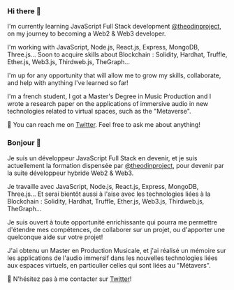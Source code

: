 ### Hi there 👋

I'm currently learning JavaScript Full Stack development <a href="https://www.theodinproject.com/paths/full-stack-javascript">@theodinproject</a>, on my journey to becoming a Web2 & Web3 developer.

I'm working with JavaScript, Node.js, React.js, Express, MongoDB, Three.js... Soon to acquire skills about Blockchain : Solidity, Hardhat, Truffle, Ether.js, Web3.js, Thirdweb.js, TheGraph...

I'm up for any opportunity that will allow me to grow my skills, collaborate, and help with anything I've learned so far!

I'm a french student, I got a Master's Degree in Music Production and I wrote a research paper on the applications of immersive audio in new technologies related to virtual spaces, such as the "Metaverse".

💬 You can reach me on <a href="https://twitter.com/0xpolarzero">Twitter</a>. Feel free to ask me about anything!


### Bonjour 👋

Je suis un développeur JavaScript Full Stack en devenir, et je suis actuellement la formation dispensée par <a href="https://www.theodinproject.com/paths/full-stack-javascript">@theodinproject</a>, pour devenir par la suite développeur hybride Web2 & Web3.

Je travaille avec JavaScript, Node.js, React.js, Express, MongoDB, Three.js... Et serai bientôt aussi à l'aise avec les technologies liées à la Blockchain : Solidity, Hardhat, Truffle, Ether.js, Web3.js, Thirdweb.js, TheGraph...

Je suis ouvert à toute opportunité enrichissante qui pourra me permettre d'étendre mes compétences, de collaborer sur un projet, ou d'apporter une quelconque aide sur votre projet!

J'ai obtenu un Master en Production Musicale, et j'ai réalisé un mémoire sur les applications de l'audio immersif dans les nouvelles technologies liées aux espaces virtuels, en particulier celles qui sont liées au "Métavers".

💬 N'hésitez pas à me contacter sur <a href="https://twitter.com/0xpolarzero">Twitter</a>!
